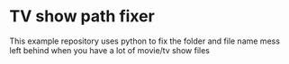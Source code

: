# TV show path fixer

This example repository uses python to fix the folder and file name mess left behind when you have a lot of movie/tv show files

